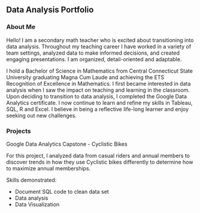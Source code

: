 ## Data Analysis Portfolio

### About Me
Hello! I am a secondary math teacher who is excited about transitioning into data analysis. Throughout my teaching career I have worked in a variety of team settings, analyzed data to make informed decisions, and created engaging presentations. I am organized, detail-oriented and adaptable. 

I hold a Bachelor of Science  in Mathematics from Central Connecticut State University graduating Magna Cum Laude and achieving the ETS Recognition of Excellence in Mathematics. I first became interested in data analysis when I saw the impact on teaching and learning in the classroom. Upon deciding to transition to data analysis, I completed the Google Data Analytics certificate. I now continue to learn and refine my skills in Tableau, SQL, R and Excel. I believe in being a reflective life-long learner and enjoy seeking out new challenges.


### Projects

Google Data Analytics Capstone - Cyclistic Bikes

For this project,  I analyzed data from casual riders and annual members to discover trends in how they use Cyclistic bikes differently to determine how to maximize annual memberships.  

Skills demonstrated: 
  - Document SQL code to clean data set
  - Data analysis
  - Data Visualization

